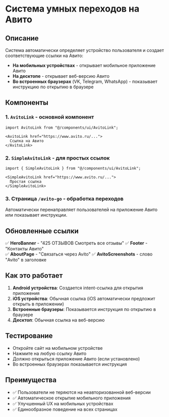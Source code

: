 # Система умных переходов на Авито

## Описание

Система автоматически определяет устройство пользователя и создает соответствующие ссылки на Авито:

- **На мобильных устройствах** - открывает мобильное приложение Авито
- **На десктопе** - открывает веб-версию Авито
- **Во встроенных браузерах** (VK, Telegram, WhatsApp) - показывает инструкцию по открытию в браузере

## Компоненты

### 1. `AvitoLink` - основной компонент
```tsx
import AvitoLink from "@/components/ui/AvitoLink";

<AvitoLink href="https://www.avito.ru/...">
  Ссылка на Авито
</AvitoLink>
```

### 2. `SimpleAvitoLink` - для простых ссылок
```tsx
import { SimpleAvitoLink } from "@/components/ui/AvitoLink";

<SimpleAvitoLink href="https://www.avito.ru/...">
  Простая ссылка
</SimpleAvitoLink>
```

### 3. Страница `/avito-go` - обработка переходов
Автоматически перенаправляет пользователей на приложение Авито или показывает инструкции.

## Обновленные ссылки

✅ **HeroBanner** - "425 ОТЗЫВОВ Смотреть все отзывы"
✅ **Footer** - "Контакты Авито"  
✅ **AboutPage** - "Связаться через Avito"
✅ **AvitoScreenshots** - слово "Avito" в заголовке

## Как это работает

1. **Android устройства**: Создается intent-ссылка для открытия приложения
2. **iOS устройства**: Обычная ссылка (iOS автоматически предложит открыть в приложении)
3. **Встроенные браузеры**: Показывается инструкция по открытию в браузере
4. **Десктоп**: Обычная ссылка на веб-версию

## Тестирование

- Откройте сайт на мобильном устройстве
- Нажмите на любую ссылку Авито
- Должно открыться приложение Авито (если установлено)
- Во встроенных браузерах показывается инструкция

## Преимущества

- ✅ Пользователи не теряются на неавторизованной веб-версии
- ✅ Автоматическое открытие мобильного приложения
- ✅ Улучшенный UX на мобильных устройствах
- ✅ Единообразное поведение на всех страницах
